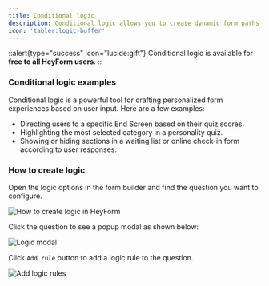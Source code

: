 ```yaml
---
title: Conditional logic
description: Conditional logic allows you to create dynamic form paths, guiding respondents to relevant pages based on their answers.
icon: 'tabler:logic-buffer'
---
```


::alert{type="success" icon="lucide:gift"}
  Conditional logic is available for **free to all HeyForm users**.
::

### Conditional logic examples
Conditional logic is a powerful tool for crafting personalized form experiences based on user input. Here are a few examples:

- Directing users to a specific End Screen based on their quiz scores.
- Highlighting the most selected category in a personality quiz.
- Showing or hiding sections in a waiting list or online check-in form according to user responses.

### How to create logic

Open the logic options in the form builder and find the question you want to configure.

![How to create logic in HeyForm](/images/conditional-logic/logic.png)

Click the question to see a popup modal as shown below:

![Logic modal](/images/conditional-logic/add-rule.webp)

Click `Add rule` button to add a logic rule to the question.

![Add logic rules](/images/conditional-logic/add-rule-2.webp)